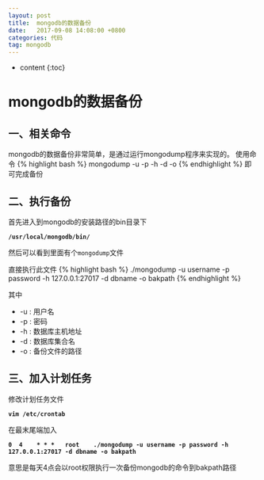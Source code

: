 ```yaml
---
layout: post
title:  mongodb的数据备份
date:   2017-09-08 14:08:00 +0800
categories: 代码
tag: mongodb
---
```


* content
{:toc}

mongodb的数据备份
====================================

一、相关命令
------------------------------------
mongodb的数据备份非常简单，是通过运行mongodump程序来实现的。
使用命令
{% highlight bash %}
<mongodb-bin-path>mongodump -u <username> -p <password> -h <dbhost> -d <dbname> -o <dbdirectory>
{% endhighlight %}
即可完成备份

二、执行备份
------------------------------------
首先进入到mongodb的安装路径的bin目录下

**`/usr/local/mongodb/bin/`**

然后可以看到里面有个`mongodump`文件

直接执行此文件
{% highlight bash %}
./mongodump -u username -p password -h 127.0.0.1:27017 -d dbname -o bakpath
{% endhighlight %}

其中

* -u : 用户名
* -p : 密码
* -h : 数据库主机地址
* -d : 数据库集合名
* -o : 备份文件的路径

三、加入计划任务
------------------------------------
修改计划任务文件

**`vim /etc/crontab`**

在最末尾端加入

**`0  4    * * *   root    ./mongodump -u username -p password -h 127.0.0.1:27017 -d dbname -o bakpath`**

意思是每天4点会以root权限执行一次备份mongodb的命令到bakpath路径